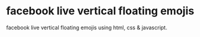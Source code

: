 # facebook live vertical floating emojis
facebook live vertical floating emojis using html, css & javascript.



